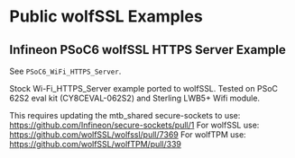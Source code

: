 # Public wolfSSL Examples

## Infineon PSoC6 wolfSSL HTTPS Server Example

See `PSoC6_WiFi_HTTPS_Server`.

Stock Wi-Fi_HTTPS_Server example ported to wolfSSL.
Tested on PSoC 62S2 eval kit (CY8CEVAL-062S2) and Sterling LWB5+ Wifi module.

This requires updating the mtb_shared secure-sockets to use: https://github.com/Infineon/secure-sockets/pull/1
For wolfSSL use: https://github.com/wolfSSL/wolfssl/pull/7369
For wolfTPM use: https://github.com/wolfSSL/wolfTPM/pull/339
